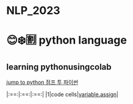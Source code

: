 # NLP_2023

# :blush::snowflake::u5272: python language
## **learning python**using**colab**





[jump to python 점프 투 파이썬](https://wikidocs.net/book/1)


|:==:|:==:|:==:|
|1|code cells|[variable.assign]()|
